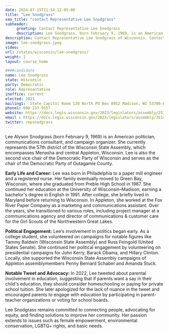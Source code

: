 ```yaml
---
date: 2024-07-15T11:54:12-05:00
title: "Lee Snodgrass"
seo_title: "contact Representative Lee Snodgrass"
subheader:
     greeting: Contact Representative Lee Snodgrass
     description: Lee Snodgrass, born February 9, 1969, is an American politician affiliated with the Democratic Party. She assumed office as a member of the Wisconsin State Assembly, representing District 57, on January 4, 2021.
description: Contact Representative Lee Snodgrass of Wisconsin. Contact information for Lee Snodgrass includes email address, phone number, and mailing address.
image: lee-snodgrass.jpeg
video:
url: /states/wisconsin/lee-snodgrass/
weight: 1
layout: course_home

####candidate
name: Lee Snodgrass
state: Wisconsin
party: Democratic
role: Representative
inoffice: current
elected: 2021
mailing1:  State Capitol Room 120 North PO Box 8952 Madison, WI 53708-8952 
phone1: 608-237-9157
website: https://docs.legis.wisconsin.gov/2023/legislators/assembly/2514/
email : https://docs.legis.wisconsin.gov/2023/legislators/assembly/2514/
twitter: repsnodgrass
---
```

Lee Alyson Snodgrass (born February 9, 1969) is an American politician, communications consultant, and campaign organizer. She currently represents the 57th district of the Wisconsin State Assembly, which encompasses Menasha and central Appleton, Wisconsin. Lee is also the second vice chair of the Democratic Party of Wisconsin and serves as the chair of the Democratic Party of Outagamie County.

**Early Life and Career:**
Lee was born in Philadelphia to a paper mill engineer and a registered nurse. Her family eventually moved to Green Bay, Wisconsin, where she graduated from Preble High School in 1987. She continued her education at the University of Wisconsin–Madison, earning a bachelor's degree in English in 1991. After college, she briefly lived in Maryland before returning to Wisconsin. In Appleton, she worked at the Fox River Paper Company as a marketing and communications assistant. Over the years, she transitioned to various roles, including project manager at a communications agency and director of communications & customer care for the Girl Scouts of the Northwestern Great Lakes.

**Political Engagement:**
Lee's involvement in politics began early. As a college student, she volunteered on campaigns for notable figures like Tammy Baldwin (Wisconsin State Assembly) and Russ Feingold (United States Senate). She continued her political engagement by volunteering on presidential campaigns for John Kerry, Barack Obama, and Hillary Clinton. Locally, she supported the Wisconsin State Assembly campaigns of Appleton assemblymembers Penny Bernard Schaber and Amanda Stuck.

**Notable Tweet and Advocacy:**
In 2022, Lee tweeted about parental involvement in education, suggesting that if parents want a say in their child's education, they should consider homeschooling or paying for private school tuition. She later apologized for the lack of nuance in the tweet and encouraged parents to engage with education by participating in parent-teacher organizations or voting for school boards.

Lee Snodgrass remains committed to connecting people, advocating for equity, and finding solutions to improve her community. Her passion extends to issues such as female empowerment, environmental conservation, LGBTQ+ rights, and basic needs.
